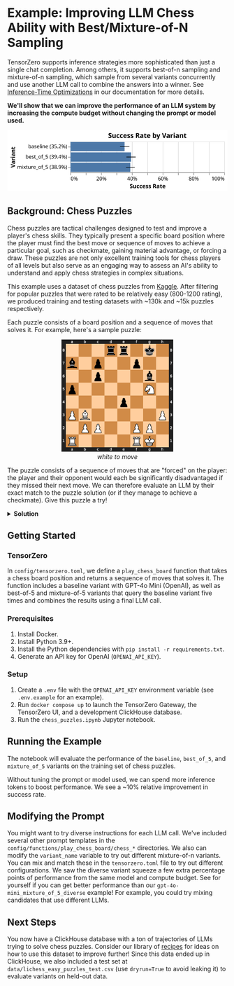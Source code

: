 # Example: Improving LLM Chess Ability with Best/Mixture-of-N Sampling

TensorZero supports inference strategies more sophisticated than just a single chat completion.
Among others, it supports best-of-n sampling and mixture-of-n sampling, which sample from several variants concurrently and use another LLM call to combine the answers into a winner.
See [Inference-Time Optimizations](https://www.tensorzero.com/docs/gateway/guides/inference-time-optimizations) in our documentation for more details.

**We'll show that we can improve the performance of an LLM system by increasing the compute budget without changing the prompt or model used.**

<p align="center">
  <img src="img/results.svg" alt="Results">
</p>

## Background: Chess Puzzles

Chess puzzles are tactical challenges designed to test and improve a player's chess skills.
They typically present a specific board position where the player must find the best move or sequence of moves to achieve a particular goal, such as checkmate, gaining material advantage, or forcing a draw.
These puzzles are not only excellent training tools for chess players of all levels but also serve as an engaging way to assess an AI's ability to understand and apply chess strategies in complex situations.

This example uses a dataset of chess puzzles from [Kaggle](https://www.kaggle.com/datasets/tianmin/lichess-chess-puzzle-dataset).
After filtering for popular puzzles that were rated to be relatively easy (800-1200 rating), we produced training and testing datasets with ~130k and ~15k puzzles respectively.

Each puzzle consists of a board position and a sequence of moves that solves it.
For example, here's a sample puzzle:

<p align="center">
<img src="img/puzzle.svg" alt="Chess Puzzle" width="256" height="256">
<br>
<i>white to move</i>
</p>

The puzzle consists of a sequence of moves that are "forced" on the player: the player and their opponent would each be significantly disadvantaged if they missed their next move.
We can therefore evaluate an LLM by their exact match to the puzzle solution (or if they manage to achieve a checkmate).
Give this puzzle a try!

<details>
<summary><b>Solution</b></summary>

1. B3f7 G6f7
2. G5f7 G8f7

</details>

## Getting Started

### TensorZero

In `config/tensorzero.toml`, we define a `play_chess_board` function that takes a chess board position and returns a sequence of moves that solves it.
The function includes a baseline variant with GPT-4o Mini (OpenAI), as well as best-of-5 and mixture-of-5 variants that query the baseline variant five times and combines the results using a final LLM call.

### Prerequisites

1. Install Docker.
2. Install Python 3.9+.
3. Install the Python dependencies with `pip install -r requirements.txt`.
4. Generate an API key for OpenAI (`OPENAI_API_KEY`).

### Setup

1. Create a `.env` file with the `OPENAI_API_KEY` environment variable (see `.env.example` for an example).
2. Run `docker compose up` to launch the TensorZero Gateway, the TensorZero UI, and a development ClickHouse database.
3. Run the `chess_puzzles.ipynb` Jupyter notebook.

## Running the Example

The notebook will evaluate the performance of the `baseline`, `best_of_5`, and `mixture_of_5` variants on the training set of chess puzzles.

Without tuning the prompt or model used, we can spend more inference tokens to boost performance.
We see a ~10% relative improvement in success rate.

## Modifying the Prompt

You might want to try diverse instructions for each LLM call.
We've included several other prompt templates in the `config/functions/play_chess_board/chess_*` directories.
We also can modify the `variant_name` variable to try out different mixture-of-n variants.
You can mix and match these in the `tensorzero.toml` file to try out different configurations.
We saw the diverse variant squeeze a few extra percentage points of performance from the same model and compute budget.
See for yourself if you can get better performance than our `gpt-4o-mini_mixture_of_5_diverse` example!
For example, you could try mixing candidates that use different LLMs.

## Next Steps

You now have a ClickHouse database with a ton of trajectories of LLMs trying to solve chess puzzles.
Consider our library of [recipes](https://www.tensorzero.com/docs/recipes) for ideas on how to use this dataset to improve further!
Since this data ended up in ClickHouse, we also included a test set at `data/lichess_easy_puzzles_test.csv` (use `dryrun=True` to avoid leaking it) to evaluate variants on held-out data.

